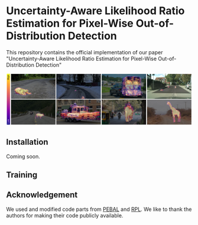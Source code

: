 # Uncertainty-Aware Likelihood Ratio Estimation for Pixel-Wise Out-of-Distribution Detection

This repository contains the official implementation of our paper "Uncertainty-Aware Likelihood Ratio Estimation for Pixel-Wise Out-of-Distribution Detection"

![title](figures/teaser.png)

## Installation
Coming soon.

## Training


## Acknowledgement
We used and modified code parts from [PEBAL](https://github.com/tianyu0207/PEBAL) and [RPL](https://github.com/yyliu01/RPL). We like to thank the authors for making their code publicly available.